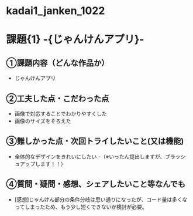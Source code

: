 # kadai1_janken_1022

# 課題{1} -{じゃんけんアプリ}-


## ①課題内容（どんな作品か）
- じゃんけんアプリ


## ②工夫した点・こだわった点
- 画像で対応することでわかりやすくした
- 画像のサイズをそろえた


## ③難しかった点・次回トライしたいこと(又は機能)
- 全体的なデザインをきれいにしたい
-（※いったん提出しますが、ブラッシュアップします！！）
 

## ④質問・疑問・感想、シェアしたいこと等なんでも
- [感想]じゃんけん部分の条件分岐は思い通りになったが、コード量は多くなってしまったため、もう少し短くできないか検討が必要。
